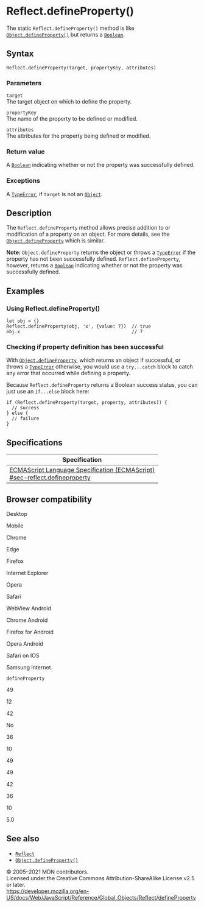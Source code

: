 Reflect.defineProperty()
========================

The static `Reflect.defineProperty()` method is like [`Object.defineProperty()`](../object/defineproperty) but returns a [`Boolean`](../boolean).

Syntax
------

    Reflect.defineProperty(target, propertyKey, attributes)

### Parameters

`target`  
The target object on which to define the property.

`propertyKey`  
The name of the property to be defined or modified.

`attributes`  
The attributes for the property being defined or modified.

### Return value

A [`Boolean`](../boolean) indicating whether or not the property was successfully defined.

### Exceptions

A [`TypeError`](../typeerror), if `target` is not an [`Object`](../object).

Description
-----------

The `Reflect.defineProperty` method allows precise addition to or modification of a property on an object. For more details, see the [`Object.defineProperty`](../object/defineproperty) which is similar.

**Note:** `Object.defineProperty` returns the object or throws a [`TypeError`](../typeerror) if the property has not been successfully defined. `Reflect.defineProperty`, however, returns a [`Boolean`](../boolean) indicating whether or not the property was successfully defined.

Examples
--------

### Using Reflect.defineProperty()

    let obj = {}
    Reflect.defineProperty(obj, 'x', {value: 7})  // true
    obj.x                                         // 7

### Checking if property definition has been successful

With [`Object.defineProperty`](../object/defineproperty), which returns an object if successful, or throws a [`TypeError`](../typeerror) otherwise, you would use a `try...catch` block to catch any error that occurred while defining a property.

Because `Reflect.defineProperty` returns a Boolean success status, you can just use an `if...else` block here:

    if (Reflect.defineProperty(target, property, attributes)) {
      // success
    } else {
      // failure
    }

Specifications
--------------

<table><thead><tr class="header"><th>Specification</th></tr></thead><tbody><tr class="odd"><td><a href="https://tc39.es/ecma262/#sec-reflect.defineproperty">ECMAScript Language Specification (ECMAScript)<br />
<span class="small">#sec-reflect.defineproperty</span></a></td></tr></tbody></table>

Browser compatibility
---------------------

Desktop

Mobile

Chrome

Edge

Firefox

Internet Explorer

Opera

Safari

WebView Android

Chrome Android

Firefox for Android

Opera Android

Safari on IOS

Samsung Internet

`defineProperty`

49

12

42

No

36

10

49

49

42

36

10

5.0

See also
--------

-   [`Reflect`](../reflect)
-   [`Object.defineProperty()`](../object/defineproperty)

© 2005–2021 MDN contributors.  
Licensed under the Creative Commons Attribution-ShareAlike License v2.5 or later.  
<a href="https://developer.mozilla.org/en-US/docs/Web/JavaScript/Reference/Global_Objects/Reflect/defineProperty" class="_attribution-link">https://developer.mozilla.org/en-US/docs/Web/JavaScript/Reference/Global_Objects/Reflect/defineProperty</a>
